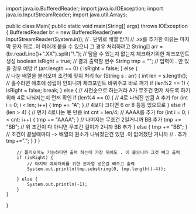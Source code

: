 import java.io.BufferedReader;
import java.io.IOException;
import java.io.InputStreamReader;
import java.util.Arrays;

public class Main{
	public static void main(String[] args) throws IOException {
		BufferedReader br = new BufferedReader(new InputStreamReader(System.in));
		// . 단위로 배열 받기
		// .xx를 추가한 이유는 마지막 문자 뒤로 .이 여러개 붙을 수 있으니 그 경우 처리하려고
		String[] arr = (br.readLine()+".XX").split("\\.");
		// 덮을 수 있는지 없는지 체크하기위한 체크포인트 생성
		boolean isRight = true;
		// 결과 출력할 변수
		String tmp = "";
		// 입력이 . 만 있을 경우 예방
		if (arr.length == 0) {
			isRight = false;
		} else {			
			// 나눈 배열을 불러오며 조건에 맞춰 처리
			for (String s : arr) {
				int len = s.length();
				// 홀수라면 애초에 성립이 안되니까 체크포인트 바꿔주고 바로 깨기
				if (len%2 == 1) {
					isRight = false;
					break;
				} else {
					// 사전순으로 하는거라 A가 무조건 먼저 차도록 하기위해 4로 나눠지는지 먼저 확인
					if (len%4 == 0) {
						// 4로 나눠진 만큼 A 추가
						for (int i = 0; i < len; i++) {
							tmp += "A";
						}
					// 4보다 크다면 6 or 8 등등 있으므로
					} else if (len > 4) {
						// 먼저 4로나눈 몫 만큼 
						int cnt = len/4;
						// AAAA를 추가
						for (int i = 0; i < cnt; i++) {
							tmp += "AAAA";
						}
						// 나머지는 무조건 2일거니까 BB 추가
						tmp += "BB";
					// 위 조건이 다 아니면 무조건 길이가 2니까 BB 추가
					} else {
						tmp += "BB";
					}
					// 조건이 끝날때마다 -> 배열의 원소가 나눠졌단건 있던 .이 없어졌단 거니까
					// . 추가
					tmp+=".";
				}
			}
		}
		
		// 폴리오미노 가능하다면 출력 하는데 가장 뒤에도 . 이 붙으니까 그것 빼고 출력
		if (isRight) {	
			// 마지막 예외처리를 위한 문자열 넣은걸 빼주고 출력
			System.out.println(tmp.substring(0, tmp.length()-4));			
				
		} else {
			System.out.println(-1);
		}
	}
}